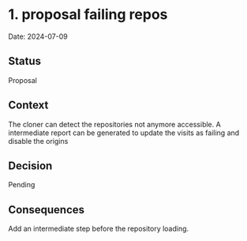 # 1. proposal failing repos

Date: 2024-07-09

## Status

Proposal

## Context

The cloner can detect the repositories not anymore accessible.
A intermediate report can be generated to update the visits as failing and disable the origins

## Decision

Pending

## Consequences

Add an intermediate step before the repository loading.
